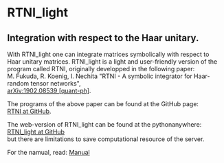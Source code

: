 # RTNI_light
## Integration with respect to the Haar unitary.

With RTNI_light one can integrate matrices symbolically with respect to Haar unitary matrices.
RTNI_light is a light and user-friendly version of the program called RTNI, originally developped in the following paper: <br/>
M. Fukuda, R. Koenig, I. Nechita "RTNI - A symbolic integrator for Haar-random tensor networks",<br/>
[arXiv:1902.08539 [quant-ph]](https://arxiv.org/abs/1902.08539).

The programs of the above paper can be found at the GitHub page:<br/>
[RTNI at GitHub](https://github.com/MotohisaFukuda/RTNI).

The web-version of RTNI_light can be found at the pythonanywhere:<br/>
[RTNI_light at GitHub](https://motohisafukuda.pythonanywhere.com)<br/>
but there are limitations to save computational resource of the server.

For the namual, read:
[Manual](http://htmlpreview.github.io/?https://github.com/MotohisaFukuda/RTNI_light/blob/master/manual.html)

